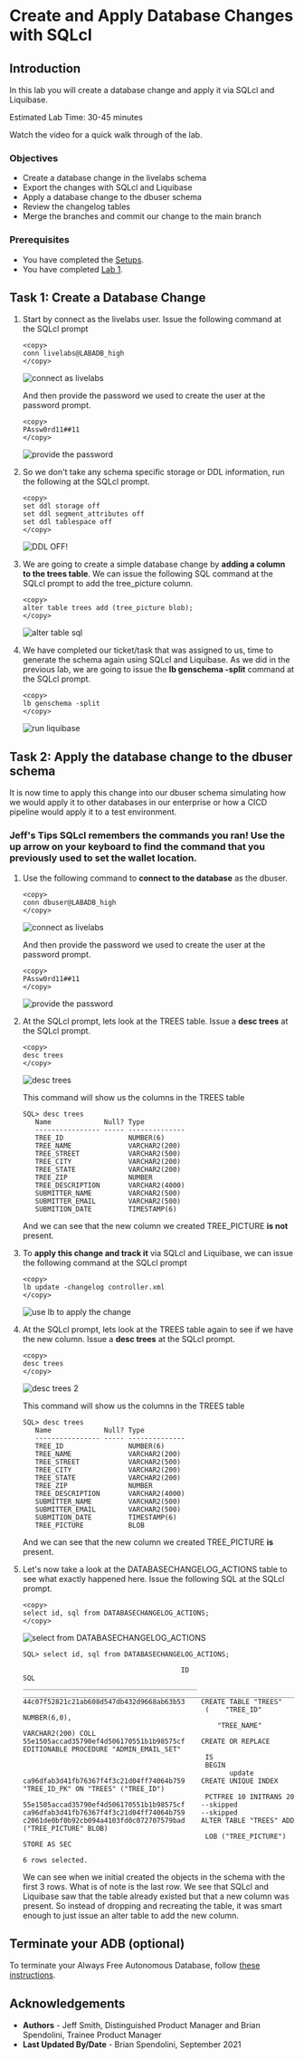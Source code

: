 
# Create and Apply Database Changes with SQLcl

## Introduction

In this lab you will create a database change and apply it via SQLcl and Liquibase.

Estimated Lab Time: 30-45 minutes

Watch the video for a quick walk through of the lab.

[](youtube:sOWCJCkZi24)


### Objectives

- Create a database change in the livelabs schema
- Export the changes with SQLcl and Liquibase
- Apply a database change to the dbuser schema
- Review the changelog tables
- Merge the branches and commit our change to the main branch

### Prerequisites

- You have completed the [Setups](../setups/setups.md).
- You have completed [Lab 1](../sqlcl/sqlcl.md).

## Task 1: Create a Database Change

1. Start by connect as the livelabs user. Issue the following command at the SQLcl prompt

      ````
      <copy>
      conn livelabs@LABADB_high
      </copy>
      ```` 
      ![connect as livelabs](./images/branch-4.png)

      And then provide the password we used to create the user at the password prompt.

      ````
      <copy>
      PAssw0rd11##11
      </copy>
      ```` 
      ![provide the password](./images/branch-5.png)

2. So we don't take any schema specific storage or DDL information, run the following at the SQLcl prompt.

      ````
      <copy>
      set ddl storage off
      set ddl segment_attributes off
      set ddl tablespace off
      </copy>
      ```` 
      ![DDL OFF!](./images/ddloff-1.png)

3. We are going to create a simple database change by **adding a column to the trees table**. We can issue the following SQL command at the SQLcl prompt to add the tree_picture column.

      ````
      <copy>
      alter table trees add (tree_picture blob);
      </copy>
      ```` 

      ![alter table sql](./images/branch-6.png)

4. We have completed our ticket/task that was assigned to us, time to generate the schema again using SQLcl and Liquibase. As we did in the previous lab, we are going to issue the **lb genschema -split** command at the SQLcl prompt.

      ````
      <copy>
      lb genschema -split
      </copy>
      ```` 
      ![run liquibase](./images/branch-7.png)


## Task 2: Apply the database change to the dbuser schema

It is now time to apply this change into our dbuser schema simulating how we would apply it to other databases in our enterprise or how a CICD pipeline would apply it to a test environment.

### **Jeff's Tips** SQLcl remembers the commands you ran! Use the up arrow on your keyboard to find the command that you previously used to set the wallet location.

1. Use the following command to **connect to the database** as the dbuser.

      ````
      <copy>
      conn dbuser@LABADB_high
      </copy>
      ```` 
      ![connect as livelabs](./images/change-5.png)

      And then provide the password we used to create the user at the password prompt.

      ````
      <copy>
      PAssw0rd11##11
      </copy>
      ```` 
      ![provide the password](./images/change-6.png)

2. At the SQLcl prompt, lets look at the TREES table. Issue a **desc trees** at the SQLcl prompt.

      ````
      <copy>
      desc trees
      </copy>
      ```` 
      ![desc trees](./images/change-7.png)

      This command will show us the columns in the TREES table
      ```   
      SQL> desc trees
         Name             Null? Type           
         ---------------- ----- -------------- 
         TREE_ID                NUMBER(6)      
         TREE_NAME              VARCHAR2(200)  
         TREE_STREET            VARCHAR2(500)  
         TREE_CITY              VARCHAR2(200)  
         TREE_STATE             VARCHAR2(200)  
         TREE_ZIP               NUMBER         
         TREE_DESCRIPTION       VARCHAR2(4000) 
         SUBMITTER_NAME         VARCHAR2(500)  
         SUBMITTER_EMAIL        VARCHAR2(500)  
         SUBMITION_DATE         TIMESTAMP(6) 
      ```
      And we can see that the new column we created TREE_PICTURE **is not** present.

3. To **apply this change and track it** via SQLcl and Liquibase, we can issue the following command at the SQLcl prompt

      ````
      <copy>
      lb update -changelog controller.xml
      </copy>
      ```` 

      ![use lb to apply the change](./images/change-8.png)

4. At the SQLcl prompt, lets look at the TREES table again to see if we have the new column. Issue a **desc trees** at the SQLcl prompt.
   
      ````
      <copy>
      desc trees
      </copy>
      ```` 

      ![desc trees 2](./images/change-9.png)

      This command will show us the columns in the TREES table
      ```   
      SQL> desc trees
         Name             Null? Type           
         ---------------- ----- -------------- 
         TREE_ID                NUMBER(6)      
         TREE_NAME              VARCHAR2(200)  
         TREE_STREET            VARCHAR2(500)  
         TREE_CITY              VARCHAR2(200)  
         TREE_STATE             VARCHAR2(200)  
         TREE_ZIP               NUMBER         
         TREE_DESCRIPTION       VARCHAR2(4000) 
         SUBMITTER_NAME         VARCHAR2(500)  
         SUBMITTER_EMAIL        VARCHAR2(500)  
         SUBMITION_DATE         TIMESTAMP(6)
         TREE_PICTURE           BLOB
      ```
      And we can see that the new column we created TREE_PICTURE **is** present.

5. Let's now take a look at the DATABASECHANGELOG_ACTIONS table to see what exactly happened here. Issue the following SQL at the SQLcl prompt.

      ````
      <copy>
      select id, sql from DATABASECHANGELOG_ACTIONS;
      </copy>
      ````

      ![select from DATABASECHANGELOG_ACTIONS ](./images/change-10.png)

      ```  
      SQL> select id, sql from DATABASECHANGELOG_ACTIONS;

                                             ID                                                                                 SQL 
      ___________________________________________ ___________________________________________________________________________________ 
      44c07f52821c21ab608d547db432d9668ab63b53    CREATE TABLE "TREES"
                                                   (    "TREE_ID" NUMBER(6,0),
                                                      "TREE_NAME" VARCHAR2(200) COLL    
      55e1505accad35790ef4d506170551b1b98575cf    CREATE OR REPLACE EDITIONABLE PROCEDURE "ADMIN_EMAIL_SET" 
                                                   IS
                                                   BEGIN
                                                         update    
      ca96dfab3d41fb76367f4f3c21d04ff74064b759    CREATE UNIQUE INDEX "TREE_ID_PK" ON "TREES" ("TREE_ID")
                                                   PCTFREE 10 INITRANS 20    
      55e1505accad35790ef4d506170551b1b98575cf    --skipped                                                                           
      ca96dfab3d41fb76367f4f3c21d04ff74064b759    --skipped                                                                           
      c2061de0bf0b92cb094a4103fd0c072707579bad    ALTER TABLE "TREES" ADD ("TREE_PICTURE" BLOB)
                                                   LOB ("TREE_PICTURE") STORE AS SEC    

      6 rows selected. 
      ```  

      We can see when we initial created the objects in the schema with the first 3 rows. What is of note is the last row. We see that SQLcl and Liquibase saw that the table already existed but that a new column was present. So instead of dropping and recreating the table, it was smart enough to just issue an alter table to add the new column.

## Terminate your ADB (optional)

To terminate your Always Free Autonomous Database, follow [these instructions](https://objectstorage.us-phoenix-1.oraclecloud.com/p/SJgQwcGUvQ4LqtQ9xGsxRcgoSN19Wip9vSdk-D_lBzi7bhDP6eG1zMBl0I21Qvaz/n/c4u02/b/common/o/labs/terminate-adb/terminate-adb.md).



## Acknowledgements

- **Authors** - Jeff Smith, Distinguished Product Manager and Brian Spendolini, Trainee Product Manager
- **Last Updated By/Date** - Brian Spendolini, September 2021